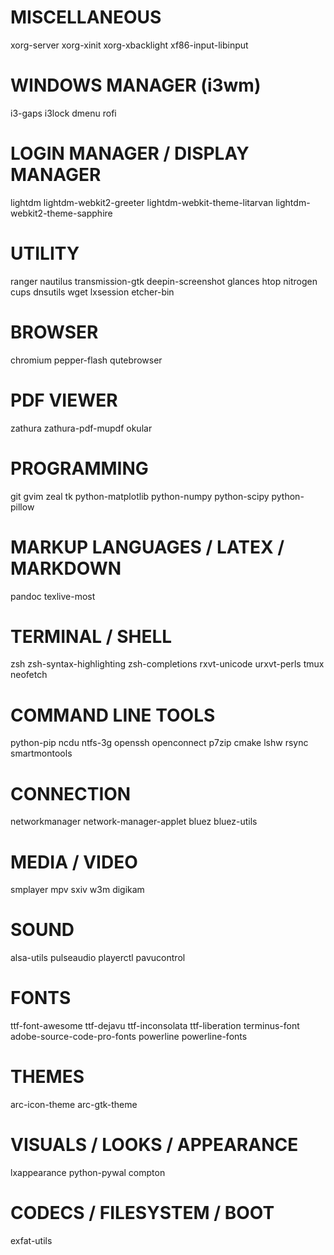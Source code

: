 # MISCELLANEOUS
xorg-server
xorg-xinit
xorg-xbacklight
xf86-input-libinput

# WINDOWS MANAGER (i3wm)
i3-gaps
i3lock
dmenu
rofi

# LOGIN MANAGER / DISPLAY MANAGER
lightdm
lightdm-webkit2-greeter
lightdm-webkit-theme-litarvan
lightdm-webkit2-theme-sapphire

# UTILITY
ranger
nautilus
transmission-gtk
deepin-screenshot
glances
htop
nitrogen
cups
dnsutils
wget
lxsession
etcher-bin

# BROWSER
chromium
pepper-flash
qutebrowser

# PDF VIEWER
zathura
zathura-pdf-mupdf
okular

# PROGRAMMING
git
gvim
zeal
tk
python-matplotlib
python-numpy
python-scipy
python-pillow

# MARKUP LANGUAGES / LATEX / MARKDOWN
pandoc
texlive-most

# TERMINAL / SHELL
zsh
zsh-syntax-highlighting
zsh-completions
rxvt-unicode
urxvt-perls
tmux
neofetch

# COMMAND LINE TOOLS
python-pip
ncdu
ntfs-3g
openssh
openconnect
p7zip
cmake
lshw
rsync
smartmontools

# CONNECTION
networkmanager
network-manager-applet
bluez
bluez-utils

# MEDIA / VIDEO
smplayer
mpv
sxiv
w3m
digikam

# SOUND
alsa-utils
pulseaudio
playerctl
pavucontrol

# FONTS
ttf-font-awesome
ttf-dejavu
ttf-inconsolata
ttf-liberation
terminus-font
adobe-source-code-pro-fonts
powerline
powerline-fonts

# THEMES
arc-icon-theme
arc-gtk-theme

# VISUALS / LOOKS / APPEARANCE
lxappearance
python-pywal
compton

# CODECS / FILESYSTEM / BOOT
exfat-utils

